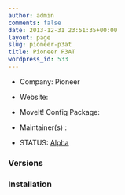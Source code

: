 ```yaml
---
author: admin
comments: false
date: 2013-12-31 23:51:35+00:00
layout: page
slug: pioneer-p3at
title: Pioneer P3AT
wordpress_id: 533
---
```



	
  * Company: Pioneer

	
  * Website:

	
  * MoveIt! Config Package:

	
  * Maintainer(s) :

	
  * STATUS: [Alpha](/about/moveit-status#status-code-robots)




### Versions








### Installation






